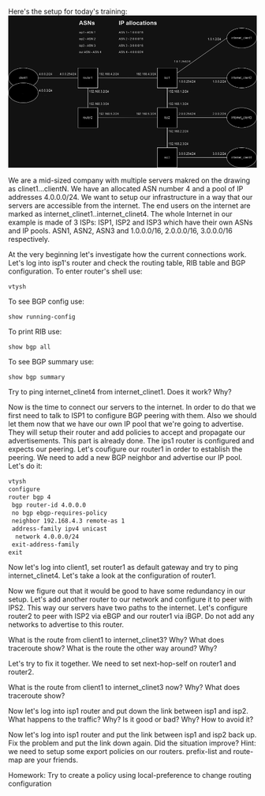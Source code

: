 Here's the setup for today's training:
![alt text](./setup.png)

We are a mid-sized company with multiple servers makred on the drawing as clinet1...clientN.
We have an allocated ASN number 4 and a pool of IP addresses 4.0.0.0/24.
We want to setup our infrastructure in a way that our servers are accessible from the internet.
The end users on the internet are marked as internet_clinet1..internet_clinet4.
The whole Internet in our example is made of 3 ISPs: ISP1, ISP2 and ISP3 which have their own ASNs and IP pools. ASN1, ASN2, ASN3 and 1.0.0.0/16, 2.0.0.0/16, 3.0.0.0/16 respectively.

At the very beginning let's investigate how the current connections work. Let's log into isp1's router and check the routing table, RIB table and BGP configuration.
To enter router's shell use:
```
vtysh
```
To see BGP config use:
```
show running-config
```
To print RIB use:
```
show bgp all
```
To see BGP summary use:
```
show bgp summary
```
Try to ping internet_clinet4 from internet_clinet1. Does it work? Why?


Now is the time to connect our servers to the internet. In order to do that we first need to talk to ISP1 to configure BGP peering with them. Also we should let them now that we have our own IP pool that we're going to advertise. They will setup their router and add policies to accept and propagate our advertisements. This part is already done. The ips1 router is configured and expects our peering. Let's coufigure our router1 in order to establish the peering. We need to add a new BGP neighbor and advertise our IP pool. Let's do it:
```
vtysh
configure
router bgp 4
 bgp router-id 4.0.0.0
 no bgp ebgp-requires-policy
 neighbor 192.168.4.3 remote-as 1
 address-family ipv4 unicast
  network 4.0.0.0/24
 exit-address-family
exit
```
Now let's log into client1, set router1 as default gateway and try to ping internet_clinet4.
Let's take a look at the configuration of router1.

Now we figure out that it would be good to have some redundancy in our setup.
Let's add another router to our network and configure it to peer with IPS2.
This way our servers have two paths to the internet.
Let's configure router2 to peer with ISP2 via eBGP and our router1 via iBGP.
Do not add any networks to advertise to this router.

What is the route from client1 to internet_clinet3? Why?
What does traceroute show?
What is the route the other way around? Why?

Let's try to fix it together. We need to set next-hop-self on router1 and router2.

What is the route from client1 to internet_clinet3 now? Why?
What does traceroute show?

Now let's log into isp1 router and put down the link between isp1 and isp2. What happens to the traffic?
Why? Is it good or bad? Why? How to avoid it?

Now let's log into isp1 router and put the link between isp1 and isp2 back up. Fix the problem and put the link down again. Did the situation improve?
Hint: we need to setup some export policies on our routers. prefix-list and route-map are your friends.

Homework:
Try to create a policy using local-preference to change routing configuration
